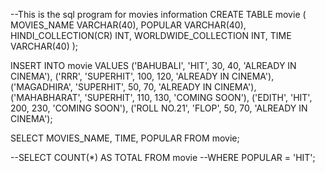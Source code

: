 --This is the sql program for movies information
CREATE TABLE movie (
    MOVIES_NAME VARCHAR(40),
    POPULAR VARCHAR(40),
    HINDI_COLLECTION(CR) INT,
    WORLDWIDE_COLLECTION INT,
    TIME VARCHAR(40)
);

INSERT INTO movie VALUES
    ('BAHUBALI', 'HIT', 30, 40, 'ALREADY IN CINEMA'),
    ('RRR', 'SUPERHIT', 100, 120, 'ALREADY IN CINEMA'),
    ('MAGADHIRA', 'SUPERHIT', 50, 70, 'ALREADY IN CINEMA'),
    ('MAHABHARAT', 'SUPERHIT', 110, 130, 'COMING SOON'),
    ('EDITH', 'HIT', 200, 230, 'COMING SOON'),
    ('ROLL NO.21', 'FLOP', 50, 70, 'ALREADY IN CINEMA');

SELECT MOVIES_NAME, TIME, POPULAR
FROM movie;


--SELECT COUNT(*) AS TOTAL FROM movie
--WHERE POPULAR = 'HIT';
